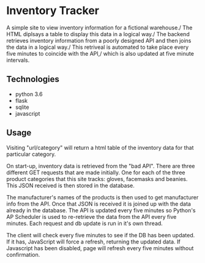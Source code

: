 # Inventory Tracker
A simple site to view inventory information for a fictional warehouse./
The HTML diplsays  a table to display this data in a logical way./
The backend retrieves inventory information from a poorly designed API and then joins the data
in a logical way./
This retriveal is automated to take place every five minutes to coincide with the API,/
which is also updated at five minute intervals.

## Technologies

* python 3.6
* flask
* sqlite
* javascript

## Usage
Visiting "url/category" will return a html table of the inventory data for that particular category.

On start-up, inventory data is retrieved from the "bad API".
There are three different GET requests that are made initially.
One for each of the three product categories that this site tracks: gloves, facemasks and beanies.
This JSON received is then stored in the database.

The manufacturer's names of the products is then used to get manufacturer info from the API.
Once that JSON is received it is joined up with the data already in the database.
The API is updated every five minutes so Python's AP Scheduler is used to re-retrieve the data from the API every five minutes.
Each request and db update is run in it's own thread.

The client will check every five minutes to see if the DB has been updated.
If it has, JavaScript will force a refresh, returning the updated data.
If Javascript has been disabled, page will refresh every five minutes without confirmation.



